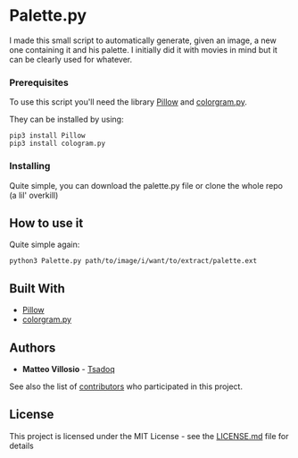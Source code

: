 # Palette.py

I made this small script to automatically generate, given an image, a new one containing it and his palette. I initially did it with movies in mind but it can be clearly used for whatever.

### Prerequisites

To use this script you'll need the library [Pillow](https://github.com/python-pillow/Pillow) and [colorgram.py](https://github.com/obskyr/colorgram.py).

They can be installed by using:

```
pip3 install Pillow
pip3 install cologram.py
```

### Installing

Quite simple, you can download the palette.py file or clone the whole repo (a lil' overkill)

## How to use it

Quite simple again:

```
python3 Palette.py path/to/image/i/want/to/extract/palette.ext
```

## Built With

* [Pillow](https://github.com/python-pillow/Pillow)
* [colorgram.py](https://github.com/obskyr/colorgram.py)


## Authors

* **Matteo Villosio** - [Tsadoq](https://github.com/Tsadoq)

See also the list of [contributors](https://github.com/your/project/contributors) who participated in this project.

## License

This project is licensed under the MIT License - see the [LICENSE.md](LICENSE.md) file for details


